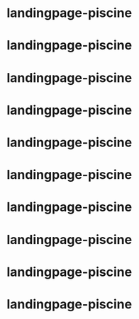 # landingpage-piscine
# landingpage-piscine
# landingpage-piscine
# landingpage-piscine
# landingpage-piscine
# landingpage-piscine
# landingpage-piscine
# landingpage-piscine
# landingpage-piscine
# landingpage-piscine
